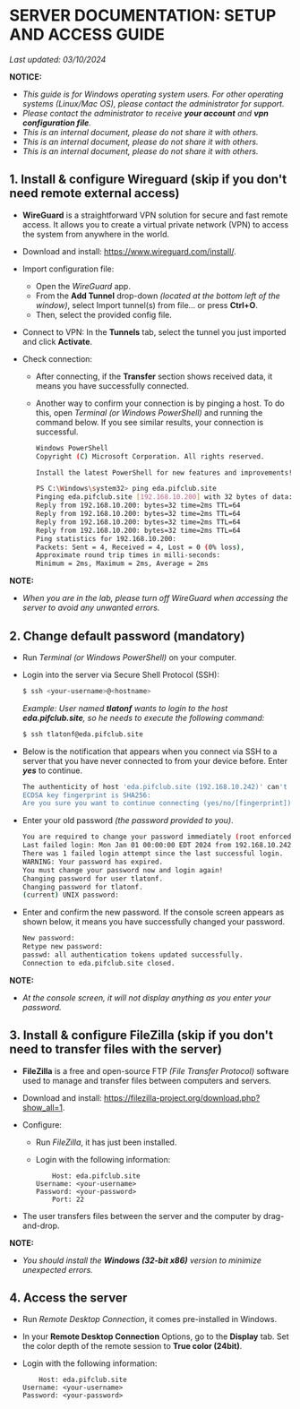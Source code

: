 # SERVER DOCUMENTATION: SETUP AND ACCESS GUIDE

*Last updated: 03/10/2024*

**NOTICE:**

* *This guide is for Windows operating system users. For other operating systems (Linux/Mac OS), please contact the administrator for support.*
* *Please contact the administrator to receive **your account** and **vpn configuration file**.*
* *This is an internal document, please do not share it with others.*
* *This is an internal document, please do not share it with others.*
* *This is an internal document, please do not share it with others.*

## 1. Install & configure Wireguard (skip if you don't need remote external access)

* **WireGuard** is a straightforward VPN solution for secure and fast remote access. It allows you to create a virtual private network (VPN) to access the system from anywhere in the world.
* Download and install: https://www.wireguard.com/install/.

* Import configuration file:

  * Open the *WireGuard* app.
  * From the **Add Tunnel** drop-down *(located at the bottom left of the window)*, select Import tunnel(s) from file... or press **Ctrl+O**.
  * Then, select the provided config file.

* Connect to VPN: In the **Tunnels** tab, select the tunnel you just imported and click **Activate**.

* Check connection:

  * After connecting, if the **Transfer** section shows received data, it means you have successfully connected.

  * Another way to confirm your connection is by pinging a host. To do this, open *Terminal (or Windows PowerShell)* and running the command below. If you see similar results, your connection is successful.

    ```bash
    Windows PowerShell
    Copyright (C) Microsoft Corporation. All rights reserved.
    
    Install the latest PowerShell for new features and improvements! https://aka.ms/PSWindows
    
    PS C:\Windows\system32> ping eda.pifclub.site
    Pinging eda.pifclub.site [192.168.10.200] with 32 bytes of data:
    Reply from 192.168.10.200: bytes=32 time=2ms TTL=64
    Reply from 192.168.10.200: bytes=32 time=2ms TTL=64
    Reply from 192.168.10.200: bytes=32 time=2ms TTL=64
    Reply from 192.168.10.200: bytes=32 time=2ms TTL=64
    Ping statistics for 192.168.10.200:
    Packets: Sent = 4, Received = 4, Lost = 0 (0% loss),
    Approximate round trip times in milli-seconds:
    Minimum = 2ms, Maximum = 2ms, Average = 2ms
    ```

**NOTE:** 

* *When you are in the lab, please turn off WireGuard when accessing the server to avoid any unwanted errors.*

## 2. Change default password (mandatory)

* Run *Terminal (or Windows PowerShell)* on your computer.

* Login into the server via Secure Shell Protocol (SSH):

  ```bash
  $ ssh <your-username>@<hostname>
  ```

  *Example: User named **tlatonf** wants to login to the host **eda.pifclub.site**, so he needs to execute the following command:*

  ```bash
  $ ssh tlatonf@eda.pifclub.site
  ```

* Below is the notification that appears when you connect via SSH to a server that you have never connected to from your device before. Enter ***yes*** to continue.

  ```bash
  The authenticity of host 'eda.pifclub.site (192.168.10.242)' can't be established.
  ECDSA key fingerprint is SHA256:
  Are you sure you want to continue connecting (yes/no/[fingerprint])?
  ```

* Enter your old password *(the password provided to you)*.

  ```bash
  You are required to change your password immediately (root enforced)
  Last failed login: Mon Jan 01 00:00:00 EDT 2024 from 192.168.10.242 on ssh:notty
  There was 1 failed login attempt since the last successful login.
  WARNING: Your password has expired.
  You must change your password now and login again!
  Changing password for user tlatonf.
  Changing password for tlatonf.
  (current) UNIX password:
  ```

* Enter and confirm the new password. If the console screen appears as shown below, it means you have successfully changed your password.

  ```bash
  New password:
  Retype new password:
  passwd: all authentication tokens updated successfully.
  Connection to eda.pifclub.site closed.
  ```

**NOTE:** 

* *At the console screen, it will not display anything as you enter your password.*

## 3. Install & configure FileZilla (skip if you don't need to transfer files with the server)

* **FileZilla** is a free and open-source FTP *(File Transfer Protocol)* software used to manage and transfer files between computers and servers.

* Download and install: https://filezilla-project.org/download.php?show_all=1.

* Configure:

  * Run *FileZilla*, it has just been installed.

  * Login with the following information:

    ```
        Host: eda.pifclub.site
    Username: <your-username>
    Password: <your-password>
        Port: 22
    ```

* The user transfers files between the server and the computer by drag-and-drop.

**NOTE:** 

* *You should install the **Windows (32-bit x86)** version to minimize unexpected errors.*

## 4. Access the server

* Run *Remote Desktop Connection*, it comes pre-installed in Windows.

* In your **Remote Desktop Connection** Options, go to the **Display** tab. Set the color depth of the remote session to **True color (24bit)**.

* Login with the following information:

  ```
      Host: eda.pifclub.site
  Username: <your-username>
  Password: <your-password>
  ```